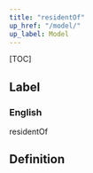 ```yaml
---
title: "residentOf"
up_href: "/model/"
up_label: Model
---
```


[TOC]

## Label

### English
residentOf


## Definition



    
